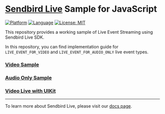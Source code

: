 # [Sendbird Live](https://sendbird.com/docs/live) Sample for JavaScript

[![Platform](https://img.shields.io/badge/Framework-React-orange.svg)](https://github.com/sendbird/sendbird-live-samples-javascript)
[![Language](https://img.shields.io/badge/Language-TypeScript-orange.svg)](https://github.com/sendbird/sendbird-live-samples-javascript)
[![License: MIT](https://img.shields.io/badge/License-MIT-yellow.svg)](https://opensource.org/licenses/MIT)

This repository provides a working sample of Live Event Streaming using Sendbird Live SDK.

In this repository, you can find implementation guide for `LIVE_EVENT_FOR_VIDEO` and `LIVE_EVENT_FOR_AUDIO_ONLY` live event types.

### [Video Sample](https://github.com/sendbird/sendbird-live-sample-video-react)

### [Audio Only Sample](https://github.com/sendbird/sendbird-live-sample-audio-react)

### [Video Live with UIKit](https://github.com/sendbird/sendbird-live-sample-react)

--- 

To learn more about Sendbird Live, please visit our [docs page](https://sendbird.com/docs/live/sdk/v1/javascript/getting-started/start-your-first-live). 
